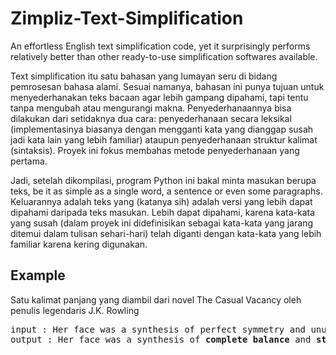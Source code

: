 # Zimpliz-Text-Simplification
An effortless English text simplification code, yet it surprisingly performs relatively better than other ready-to-use simplification softwares available.

Text simplification itu satu bahasan yang lumayan seru di bidang pemrosesan bahasa alami. Sesuai namanya, bahasan ini punya tujuan untuk menyederhanakan teks bacaan agar lebih gampang dipahami, tapi tentu tanpa mengubah atau mengurangi makna. Penyederhanaannya bisa dilakukan dari setidaknya dua cara: penyederhanaan secara leksikal (implementasinya biasanya dengan mengganti kata yang dianggap susah jadi kata lain yang lebih familiar) ataupun penyederhanaan struktur kalimat (sintaksis). Proyek ini fokus membahas metode penyederhanaan yang pertama.

Jadi, setelah dikompilasi, program Python ini bakal minta masukan berupa teks, be it as simple as a single word, a sentence or even some paragraphs. Keluarannya adalah teks yang (katanya sih) adalah versi yang lebih dapat dipahami daripada teks masukan. Lebih dapat dipahami, karena kata-kata yang susah (dalam proyek ini didefinisikan sebagai kata-kata yang jarang ditemui dalam tulisan sehari-hari) telah diganti dengan kata-kata yang lebih familiar karena kering digunakan.

## Example
Satu kalimat panjang yang diambil dari novel The Casual Vacancy oleh penulis legendaris J.K. Rowling
<pre>
input : Her face was a synthesis of perfect symmetry and unusual proportion; he could have gazed at it for hours, trying to locate the source of its fascination.
output : Her face was a synthesis of <b>complete balance</b> and <b>strange balance</b>; he could have <b>stare</b> at it for hours, trying to <b>place</b> the <b>beginning</b> of its fascination.
</pre>
